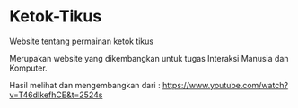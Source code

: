# Ketok-Tikus
Website tentang permainan ketok tikus

Merupakan website yang dikembangkan untuk tugas Interaksi Manusia dan Komputer.

Hasil melihat dan mengembangkan dari : https://www.youtube.com/watch?v=T46dIkefhCE&t=2524s

